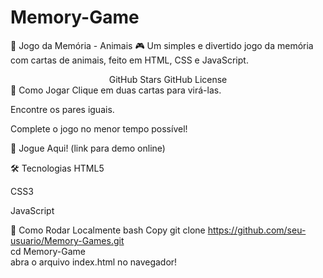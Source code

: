 # Memory-Game
🐾 Jogo da Memória - Animais 🎮
Um simples e divertido jogo da memória com cartas de animais, feito em HTML, CSS e JavaScript.

<div align="center">
GitHub Stars
GitHub License

</div>
🎯 Como Jogar
Clique em duas cartas para virá-las.

Encontre os pares iguais.

Complete o jogo no menor tempo possível!

🔗 Jogue Aqui! (link para demo online)

🛠️ Tecnologias
HTML5

CSS3

JavaScript

🚀 Como Rodar Localmente
bash
Copy
git clone https://github.com/seu-usuario/Memory-Games.git  
cd Memory-Game  
abra o arquivo index.html no navegador!  
